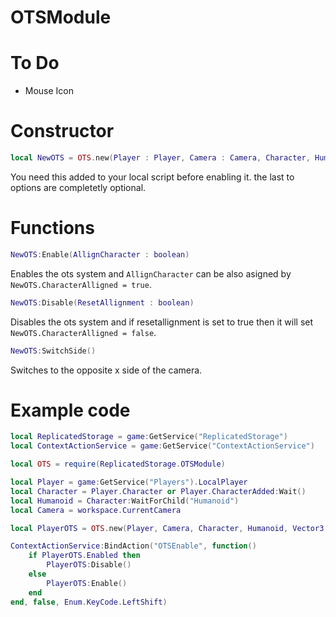 # OTSModule

# To Do

* Mouse Icon

# Constructor 
```lua
local NewOTS = OTS.new(Player : Player, Camera : Camera, Character, Humanoid, CameraOffset : Vector3, MouseIcon)
```
You need this added to your local script before enabling it. the last to options are completetly optional.

# Functions
```lua
NewOTS:Enable(AllignCharacter : boolean)
```
Enables the ots system and `AllignCharacter` can be also asigned by `NewOTS.CharacterAlligned = true`.

```lua
NewOTS:Disable(ResetAllignment : boolean)
```
Disables the ots system and if resetallignment is set to true then it will set `NewOTS.CharacterAlligned = false`.

```lua
NewOTS:SwitchSide()
```
Switches to the opposite x side of the camera.

# Example code

```lua
local ReplicatedStorage = game:GetService("ReplicatedStorage")
local ContextActionService = game:GetService("ContextActionService")

local OTS = require(ReplicatedStorage.OTSModule)

local Player = game:GetService("Players").LocalPlayer
local Character = Player.Character or Player.CharacterAdded:Wait()
local Humanoid = Character:WaitForChild("Humanoid")
local Camera = workspace.CurrentCamera

local PlayerOTS = OTS.new(Player, Camera, Character, Humanoid, Vector3.new(2, 2, 8))

ContextActionService:BindAction("OTSEnable", function()
    if PlayerOTS.Enabled then
        PlayerOTS:Disable()
    else
        PlayerOTS:Enable()
    end
end, false, Enum.KeyCode.LeftShift)
```
